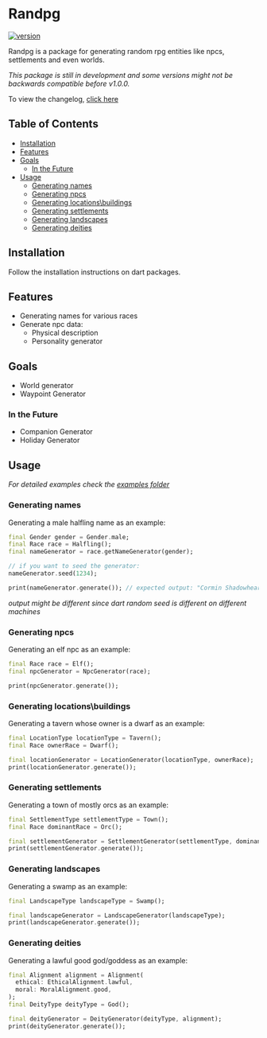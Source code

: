 # Randpg <!-- omit in toc -->

[![version](https://img.shields.io/badge/version-0.5.0-green.svg)](https://semver.org)

Randpg is a package for generating random rpg entities like npcs, settlements and even worlds.

*This package is still in development and some versions might not be backwards compatible before v1.0.0.*

To view the changelog, [click here](./CHANGELOG.md)

## Table of Contents <!-- omit in toc -->

- [Installation](#installation)
- [Features](#features)
- [Goals](#goals)
  - [In the Future](#in-the-future)
- [Usage](#usage)
  - [Generating names](#generating-names)
  - [Generating npcs](#generating-npcs)
  - [Generating locations\\buildings](#generating-locationsbuildings)
  - [Generating settlements](#generating-settlements)
  - [Generating landscapes](#generating-landscapes)
  - [Generating deities](#generating-deities)

## Installation

Follow the installation instructions on dart packages.

## Features

* Generating names for various races
* Generate npc data:
  * Physical description
  * Personality generator

## Goals

- World generator
- Waypoint Generator
  
### In the Future

- Companion Generator
- Holiday Generator

## Usage

*For detailed examples check the [examples folder](./examples/)*

### Generating names

Generating a male halfling name as an example:

```dart
final Gender gender = Gender.male;
final Race race = Halfling();
final nameGenerator = race.getNameGenerator(gender);

// if you want to seed the generator:
nameGenerator.seed(1234);

print(nameGenerator.generate()); // expected output: "Cormin Shadowheart"
```
*output might be different since dart random seed is different on different machines* 

### Generating npcs

Generating an elf npc as an example:
```dart
final Race race = Elf();
final npcGenerator = NpcGenerator(race);

print(npcGenerator.generate());
```

### Generating locations\buildings

Generating a tavern whose owner is a dwarf as an example:
```dart
final LocationType locationType = Tavern();
final Race ownerRace = Dwarf();

final locationGenerator = LocationGenerator(locationType, ownerRace);
print(locationGenerator.generate());
```

### Generating settlements

Generating a town of mostly orcs as an example:
```dart
final SettlementType settlementType = Town();
final Race dominantRace = Orc();

final settlementGenerator = SettlementGenerator(settlementType, dominantRace);
print(settlementGenerator.generate());
```

### Generating landscapes

Generating a swamp as an example:
```dart
final LandscapeType landscapeType = Swamp();

final landscapeGenerator = LandscapeGenerator(landscapeType);
print(landscapeGenerator.generate());
```

### Generating deities

Generating a lawful good god/goddess as an example:
```dart
final Alignment alignment = Alignment(
  ethical: EthicalAlignment.lawful,
  moral: MoralAlignment.good,
);
final DeityType deityType = God();

final deityGenerator = DeityGenerator(deityType, alignment);
print(deityGenerator.generate());
```